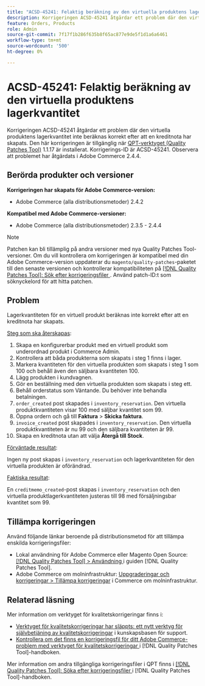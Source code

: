 ```yaml
---
title: "ACSD-45241: Felaktig beräkning av den virtuella produktens lagerkvantitet"
description: Korrigeringen ACSD-45241 åtgärdar ett problem där den virtuella produktens lagerkvantitet inte beräknas korrekt efter att en kreditnota har skapats. Den här korrigeringen är tillgänglig när [QPT-verktyget (Quality Patches Tool)](https://experienceleague.adobe.com/sv/docs/commerce-knowledge-base/kb/announcements/commerce-announcements/magento-quality-patches-released-new-tool-to-self-serve-quality-patches) 1.1.17 är installerat. Korrigerings-ID är ACSD-45241. Observera att problemet har åtgärdats i Adobe Commerce 2.4.4.
feature: Orders, Products
role: Admin
source-git-commit: 7f17f1b286f635b8f65ac877e9de5f1d1a6a6461
workflow-type: tm+mt
source-wordcount: '500'
ht-degree: 0%

---
```


# ACSD-45241: Felaktig beräkning av den virtuella produktens lagerkvantitet

Korrigeringen ACSD-45241 åtgärdar ett problem där den virtuella produktens lagerkvantitet inte beräknas korrekt efter att en kreditnota har skapats. Den här korrigeringen är tillgänglig när [QPT-verktyget (Quality Patches Tool)](https://experienceleague.adobe.com/sv/docs/commerce-knowledge-base/kb/announcements/commerce-announcements/magento-quality-patches-released-new-tool-to-self-serve-quality-patches) 1.1.17 är installerat. Korrigerings-ID är ACSD-45241. Observera att problemet har åtgärdats i Adobe Commerce 2.4.4.

## Berörda produkter och versioner

**Korrigeringen har skapats för Adobe Commerce-version:**

* Adobe Commerce (alla distributionsmetoder) 2.4.2

**Kompatibel med Adobe Commerce-versioner:**

* Adobe Commerce (alla distributionsmetoder) 2.3.5 - 2.4.4

>[!NOTE]
>
>Patchen kan bli tillämplig på andra versioner med nya Quality Patches Tool-versioner. Om du vill kontrollera om korrigeringen är kompatibel med din Adobe Commerce-version uppdaterar du `magento/quality-patches`-paketet till den senaste versionen och kontrollerar kompatibiliteten på [[!DNL Quality Patches Tool]: Sök efter korrigeringsfiler ](https://experienceleague.adobe.com/sv/docs/commerce-knowledge-base/kb/announcements/commerce-announcements/magento-quality-patches-released-new-tool-to-self-serve-quality-patches). Använd patch-ID:t som söknyckelord för att hitta patchen.

## Problem

Lagerkvantiteten för en virtuell produkt beräknas inte korrekt efter att en kreditnota har skapats.

<u>Steg som ska återskapas</u>:

1. Skapa en konfigurerbar produkt med en virtuell produkt som underordnad produkt i Commerce Admin.
1. Kontrollera att båda produkterna som skapats i steg 1 finns i lager.
1. Markera kvantiteten för den virtuella produkten som skapats i steg 1 som 100 och behåll även den säljbara kvantiteten 100.
1. Lägg produkten i kundvagnen.
1. Gör en beställning med den virtuella produkten som skapats i steg ett.
1. Behåll orderstatus som Väntande. Du behöver inte behandla betalningen.
1. `order_created` post skapades i `inventory_reservation`. Den virtuella produktkvantiteten visar 100 med säljbar kvantitet som 99.
1. Öppna ordern och gå till **Faktura** > **Skicka faktura**.
1. `invoice_created` post skapades i `inventory_reservation`. Den virtuella produktkvantiteten är nu 99 och den säljbara kvantiteten är 99.
1. Skapa en kreditnota utan att välja **Återgå till Stock**.

<u>Förväntade resultat</u>:

Ingen ny post skapas i `inventory_reservation` och lagerkvantiteten för den virtuella produkten är oförändrad.

<u>Faktiska resultat</u>:

En `creditmemo_created`-post skapas i `inventory_reservation` och den virtuella produktlagerkvantiteten justeras till 98 med försäljningsbar kvantitet som 99.

## Tillämpa korrigeringen

Använd följande länkar beroende på distributionsmetod för att tillämpa enskilda korrigeringsfiler:

* Lokal användning för Adobe Commerce eller Magento Open Source: [[!DNL Quality Patches Tool] > Användning ](/help/tools/quality-patches-tool/usage.md) i guiden [!DNL Quality Patches Tool].
* Adobe Commerce om molninfrastruktur: [Uppgraderingar och korrigeringar > Tillämpa korrigeringar](https://experienceleague.adobe.com/docs/commerce-cloud-service/user-guide/develop/upgrade/apply-patches.html?lang=sv-SE) i Commerce om molninfrastruktur.

## Relaterad läsning

Mer information om verktyget för kvalitetskorrigeringar finns i:

* [Verktyget för kvalitetskorrigeringar har släppts: ett nytt verktyg för självbetjäning av kvalitetskorrigeringar](https://experienceleague.adobe.com/sv/docs/commerce-knowledge-base/kb/announcements/commerce-announcements/magento-quality-patches-released-new-tool-to-self-serve-quality-patches) i kunskapsbasen för support.
* [Kontrollera om det finns en korrigeringsfil för ditt Adobe Commerce-problem med verktyget för kvalitetskorrigeringar ](/help/tools/quality-patches-tool/patches-available-in-qpt/check-patch-for-magento-issue-with-magento-quality-patches.md) i [!DNL Quality Patches Tool]-handboken.

Mer information om andra tillgängliga korrigeringsfiler i QPT finns i [[!DNL Quality Patches Tool]: Söka efter korrigeringsfiler ](https://experienceleague.adobe.com/tools/commerce-quality-patches/index.html?lang=sv-SE) i [!DNL Quality Patches Tool]-handboken.
